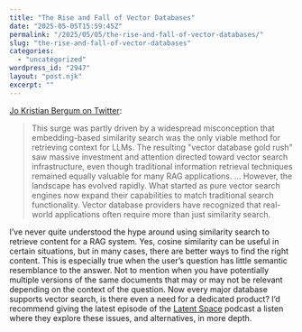 ```yaml
---
title: "The Rise and Fall of Vector Databases"
date: "2025-05-05T15:59:45Z"
permalink: "/2025/05/05/the-rise-and-fall-of-vector-databases/"
slug: "the-rise-and-fall-of-vector-databases"
categories:
  - "uncategorized"
wordpress_id: "2947"
layout: "post.njk"
excerpt: ""
---
```


[Jo Kristian Bergum on Twitter](https://twitter.com/jobergum/status/1872923872007217309):

> This surge was partly driven by a widespread misconception that embedding-based similarity search was the only viable method for retrieving context for LLMs. The resulting "vector database gold rush" saw massive investment and attention directed toward vector search infrastructure, even though traditional information retrieval techniques remained equally valuable for many RAG applications. … However, the landscape has evolved rapidly. What started as pure vector search engines now expand their capabilities to match traditional search functionality. Vector database providers have recognized that real-world applications often require more than just similarity search.

I’ve never quite understood the hype around using similarity search to retrieve content for a RAG system. Yes, cosine similarity can be useful in certain situations, but in many cases, there are better ways to find the right content. This is especially true when the user’s question has little semantic resemblance to the answer. Not to mention when you have potentially multiple versions of the same documents that may or may not be relevant depending on the context of the question. Now every major database supports vector search, is there even a need for a dedicated product? I’d recommend giving the latest episode of the [Latent Space](https://podcasts.apple.com/gb/podcast/latent-space-the-ai-engineer-podcast/id1674008350?i=1000705713887) podcast a listen where they explore these issues, and alternatives, in more depth.
